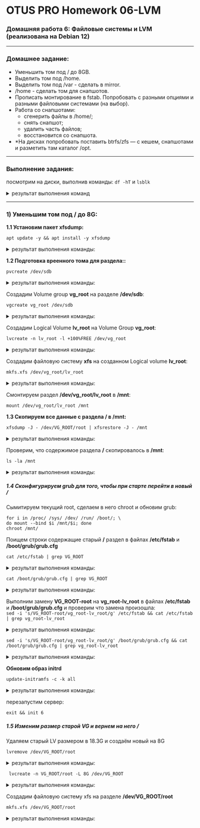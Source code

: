 # OTUS PRO Homework 06-LVM

### Домашняя работа 6: Файловые системы и LVM (реализована на Debian 12)
---
### Домашнее задание:
   - Уменьшить том под / до 8GB.  
   - Выделить том под /home.  
   - Выделить том под /var - сделать в mirror.
   - /home - сделать том для снапшотов. 
   - Прописать монтирование в fstab. Попробовать с разными опциями и разными файловыми системами (на выбор).
   - Работа со снапшотами:
     - сгенерить файлы в /home/;
     - снять снапшот;
     - удалить часть файлов;
     - восстановится со снапшота.
   - *На дисках попробовать поставить btrfs/zfs — с кешем, снапшотами и разметить там каталог /opt.
---
### Выполнение задания:
посмотрим на диски, выполнив команды: `df -hT` и `lsblk`
<details>
<summary>
   результат выполнения команд 
</summary>
   
`df -hT`

```
Filesystem               Type      Size  Used Avail Use% Mounted on
udev                     devtmpfs  457M     0  457M   0% /dev
tmpfs                    tmpfs      97M  508K   96M   1% /run
/dev/mapper/VG_ROOT-root xfs      18.3G  1.3G 17.0G  93% /
tmpfs                    tmpfs     481M     0  481M   0% /dev/shm
tmpfs                    tmpfs     5.0M     0  5.0M   0% /run/lock
/dev/sda1                ext2      444M   60M  380M  14% /boot
tmpfs                    tmpfs      97M     0   97M   0% /run/user/0
```
`lsblk`
```
NAME             MAJ:MIN RM  SIZE RO TYPE MOUNTPOINTS
sda                8:0    0   20G  0 disk
├─sda1             8:1    0  476M  0 part /boot
└─sda2             8:2    0 19.5G  0 part
  ├─VG_ROOT-root 254:0    0 18.3G  0 lvm  /
  └─VG_ROOT-swap 254:1    0  1.2G  0 lvm  [SWAP]
sdb                8:16   0   10G  0 disk
sdc                8:32   0    2G  0 disk
sdd                8:48   0    1G  0 disk
sde                8:64   0    1G  0 disk
sr0               11:0    1  3.7G  0 rom
```
</details>

---
### 1) Уменьшим том под / до 8G:
   
**1.1 Установим пакет xfsdump:**
   
`apt update -y && apt install -y xfsdump`
<details>
<summary> результат выполнения команды: </summary>
   
```
Hit:1 http://deb.debian.org/debian bookworm InRelease
Hit:2 http://deb.debian.org/debian-security bookworm-security InRelease
Hit:3 http://deb.debian.org/debian bookworm-updates InRelease
Reading package lists... Done
Building dependency tree... Done
Reading state information... Done
1 package can be upgraded. Run 'apt list --upgradable' to see it.
Reading package lists... Done
Building dependency tree... Done
Reading state information... Done
The following additional packages will be installed:
  libgpm2 libncurses6
Suggested packages:
  gpm acl attr quota
The following NEW packages will be installed:
  libgpm2 libncurses6 xfsdump
0 upgraded, 3 newly installed, 0 to remove and 1 not upgraded.
Need to get 372 kB of archives.
After this operation, 1,257 kB of additional disk space will be used.
Get:1 http://deb.debian.org/debian bookworm/main amd64 libgpm2 amd64 1.20.7-10+b1 [14.2 kB]
Get:2 http://deb.debian.org/debian bookworm/main amd64 libncurses6 amd64 6.4-4 [103 kB]
Get:3 http://deb.debian.org/debian bookworm/main amd64 xfsdump amd64 3.1.11-0.1 [254 kB]
Fetched 372 kB in 0s (1,306 kB/s)
Selecting previously unselected package libgpm2:amd64.
(Reading database ... 28654 files and directories currently installed.)
Preparing to unpack .../libgpm2_1.20.7-10+b1_amd64.deb ...
Unpacking libgpm2:amd64 (1.20.7-10+b1) ...
Selecting previously unselected package libncurses6:amd64.
Preparing to unpack .../libncurses6_6.4-4_amd64.deb ...
Unpacking libncurses6:amd64 (6.4-4) ...
Selecting previously unselected package xfsdump.
Preparing to unpack .../xfsdump_3.1.11-0.1_amd64.deb ...
Unpacking xfsdump (3.1.11-0.1) ...
Setting up libgpm2:amd64 (1.20.7-10+b1) ...
Setting up libncurses6:amd64 (6.4-4) ...
Setting up xfsdump (3.1.11-0.1) ...
Processing triggers for man-db (2.11.2-2) ...
Processing triggers for libc-bin (2.36-9+deb12u8) ...

```
   
</details>

**1.2 Подготовка вреенного тома для раздела::**
   
`pvcreate /dev/sdb`
<details>
<summary> результат выполнения команды: </summary>

```
  Physical volume "/dev/sdb" successfully created.
```
</details>

Создадим Volume group **vg_root** на разделе **/dev/sdb**:

`vgcreate vg_root /dev/sdb`

<details>
<summary> результат выполнения команды: </summary>

```
  Volume group "vg_root" successfully created
```
</details>

Создадим Logical Volume **lv_root** на Volume Group **vg_root**:

`lvcreate -n lv_root -l +100%FREE /dev/vg_root`

<details>
<summary> результат выполнения команды: </summary>

```
  Logical volume "lv_root" created.
```
</details>

Создадим файловую систему **xfs** на созданном Logical volume **lv_root**:

`mkfs.xfs /dev/vg_root/lv_root`

<details>
<summary> результат выполнения команды: </summary>

```
meta-data=/dev/vg_root/lv_root   isize=512    agcount=4, agsize=655104 blks
         =                       sectsz=512   attr=2, projid32bit=1
         =                       crc=1        finobt=1, sparse=1, rmapbt=0
         =                       reflink=1    bigtime=1 inobtcount=1 nrext64=0
data     =                       bsize=4096   blocks=2620416, imaxpct=25
         =                       sunit=0      swidth=0 blks
naming   =version 2              bsize=4096   ascii-ci=0, ftype=1
log      =internal log           bsize=4096   blocks=16384, version=2
         =                       sectsz=512   sunit=0 blks, lazy-count=1
realtime =none                   extsz=4096   blocks=0, rtextents=0
Discarding blocks...Done.
```
</details>

Смонтируем раздел **/dev/vg_root/lv_root** в **/mnt**:

`mount /dev/vg_root/lv_root /mnt`

**1.3 Скопируем все данные с раздела / в /mnt:**

`xfsdump -J - /dev/VG_ROOT/root | xfsrestore -J - /mnt`

<details>
<summary> результат выполнения команды: </summary>

```
xfsrestore: using file dump (drive_simple) strategy
xfsrestore: version 3.1.11 (dump format 3.0)xfsdump:
using file dump (drive_simple) strategy
xfsdump: version 3.1.11 (dump format 3.0)
xfsdump: level 0 dump of testdeb1:/
xfsdump: dump date: Wed Nov  6 13:58:18 2024
xfsdump: session id: c49b7587-f750-40b2-80ec-b34861f7d6ab
xfsdump: session label: ""
xfsrestore: searching media for dump
xfsdump: ino map phase 1: constructing initial dump list
xfsdump: ino map phase 2: skipping (no pruning necessary)
xfsdump: ino map phase 3: skipping (only one dump stream)
xfsdump: ino map construction complete
xfsdump: estimated dump size: 1320175232 bytes
xfsdump: creating dump session media file 0 (media 0, file 0)
xfsdump: dumping ino map
xfsdump: dumping directories
xfsrestore: examining media file 0
xfsrestore: dump description:
xfsrestore: hostname: testdeb1
xfsrestore: mount point: /
xfsrestore: volume: /dev/mapper/VG_ROOT-root
xfsrestore: session time: Wed Nov  6 13:58:18 2024
xfsrestore: level: 0
xfsrestore: session label: ""
xfsrestore: media label: ""
xfsrestore: file system id: 13c1b0bd-7496-4aa2-93e5-709d9bd62ed9
xfsrestore: session id: c49b7587-f750-40b2-80ec-b34861f7d6ab
xfsrestore: media id: f81b9a64-698e-4ff9-bba7-829d3d23ad3a
xfsrestore: searching media for directory dump
xfsrestore: reading directories
xfsdump: dumping non-directory files
xfsrestore: 3373 directories and 33174 entries processed
xfsrestore: directory post-processing
xfsrestore: restoring non-directory files
xfsdump: ending media file
xfsdump: media file size 1282148400 bytes
xfsdump: dump size (non-dir files) : 1264793016 bytes
xfsdump: dump complete: 19 seconds elapsed
xfsdump: Dump Status: SUCCESS
xfsrestore: restore complete: 19 seconds elapsed
xfsrestore: Restore Status: SUCCESS
```
</details>

Проверим, что содержимое раздела **/** скопировалось в **/mnt**:

`ls -la /mnt`

<details>
<summary> результат выполнения команды: </summary>

```
total 8
drwxr-xr-x 17 root root  298 Nov  6 13:58 .
drwxr-xr-x 17 root root  298 Nov  5 17:07 ..
lrwxrwxrwx  1 root root    7 Nov  6 13:58 bin -> usr/bin
drwxr-xr-x  2 root root    6 Nov  5 17:06 boot
drwxr-xr-x  4 root root  182 Nov  5 17:06 dev
drwxr-xr-x 68 root root 4096 Nov  6 08:40 etc
drwxr-xr-x  3 root root   18 Nov  5 17:10 home
lrwxrwxrwx  1 root root   30 Nov  6 13:58 initrd.img -> boot/initrd.img-6.1.0-18-amd64
lrwxrwxrwx  1 root root   30 Nov  6 13:58 initrd.img.old -> boot/initrd.img-6.1.0-18-amd64
lrwxrwxrwx  1 root root    7 Nov  6 13:58 lib -> usr/lib
lrwxrwxrwx  1 root root    9 Nov  6 13:58 lib64 -> usr/lib64
drwxr-xr-x  3 root root   33 Nov  5 17:06 media
drwxr-xr-x  2 root root    6 Nov  5 17:06 mnt
drwxr-xr-x  2 root root    6 Nov  5 17:06 opt
drwxr-xr-x  2 root root    6 Jan 29  2024 proc
drwx------  4 root root   84 Nov  5 18:45 root
drwxr-xr-x  2 root root    6 Nov  5 17:11 run
lrwxrwxrwx  1 root root    8 Nov  6 13:58 sbin -> usr/sbin
drwxr-xr-x  2 root root    6 Nov  5 17:06 srv
drwxr-xr-x  2 root root    6 Jan 29  2024 sys
drwxrwxrwt  8 root root  250 Nov  6 03:20 tmp
drwxr-xr-x 12 root root  133 Nov  5 17:06 usr
drwxr-xr-x 11 root root  139 Nov  5 17:06 var
lrwxrwxrwx  1 root root   27 Nov  6 13:58 vmlinuz -> boot/vmlinuz-6.1.0-18-amd64
lrwxrwxrwx  1 root root   27 Nov  6 13:58 vmlinuz.old -> boot/vmlinuz-6.1.0-18-amd64
```
</details>

##### 1.4 Сконфигурируем grub для того, чтобы при старте перейти в новый /  
Сымитируем текущий root, сделаем в него chroot и обновим grub:

```
for i in /proc/ /sys/ /dev/ /run/ /boot/; \
do mount --bind $i /mnt/$i; done
chroot /mnt/
```
Поищем строки содержащие старый **/** раздел в файлах **/etc/fstab** и **/boot/grub/grub.cfg**

`cat /etc/fstab | grep VG_ROOT`

<details>
<summary> результат выполнения команды: </summary>

```
/dev/mapper/VG_ROOT-root /               xfs     defaults        0       0
/dev/mapper/VG_ROOT-swap none            swap    sw              0       0
```
</details>

`cat /boot/grub/grub.cfg | grep VG_ROOT`

<details>
<summary> результат выполнения команды: </summary>

```
        linux   /vmlinuz-6.1.0-18-amd64 root=/dev/mapper/VG_ROOT-root ro  quiet
                linux   /vmlinuz-6.1.0-18-amd64 root=/dev/mapper/VG_ROOT-root ro  quiet
                linux   /vmlinuz-6.1.0-18-amd64 root=/dev/mapper/VG_ROOT-root ro single
```
</details>

Выполним замену **VG_ROOT-root** на **vg_root-lv_root** в файлах **/etc/fstab** и **/boot/grub/grub.cfg** и проверим что замена произошла:  
`sed -i 's/VG_ROOT-root/vg_root-lv_root/g' /etc/fstab && cat /etc/fstab | grep vg_root-lv_root`

<details>
<summary> результат выполнения команды: </summary>
   
```
/dev/mapper/vg_root-lv_root /               xfs     defaults        0       0
```
</details>

`sed -i 's/VG_ROOT-root/vg_root-lv_root/g' /boot/grub/grub.cfg && cat /boot/grub/grub.cfg | grep vg_root-lv_root`

<details>
<summary> результат выполнения команды: </summary>
   
```
        linux   /vmlinuz-6.1.0-18-amd64 root=/dev/mapper/vg_root-lv_root ro  quiet
                linux   /vmlinuz-6.1.0-18-amd64 root=/dev/mapper/vg_root-lv_root ro  quiet
                linux   /vmlinuz-6.1.0-18-amd64 root=/dev/mapper/vg_root-lv_root ro single
```
</details>

**Обновим образ initrd**

`update-initramfs -c -k all`

<details>
<summary> результат выполнения команды: </summary>
   
```
update-initramfs: Generating /boot/initrd.img-6.1.0-18-amd64
```
</details>

перезапустим сервер:

`exit && init 6`

##### 1.5 Изменим размер старой VG и вернем на него /

Удаляем старый LV размером в 18.3G и создаём новый на 8G

`lvremove /dev/VG_ROOT/root`

<details>
<summary> результат выполнения команды: </summary>
   
```
Do you really want to remove active logical volume VG_ROOT/root? [y/n]: y
  Logical volume "root" successfully removed.
```
</details>

` lvcreate -n VG_ROOT/root -L 8G /dev/VG_ROOT`

<details>
<summary> результат выполнения команды: </summary>
   
```
  Logical volume "root" created.
```
</details>

Создадим файловую систему xfs на разделе **/dev/VG_ROOT/root**

`mkfs.xfs /dev/VG_ROOT/root`

<details>
<summary> результат выполнения команды: </summary>
   
```
meta-data=/dev/VG_ROOT/root      isize=512    agcount=4, agsize=524288 blks
         =                       sectsz=512   attr=2, projid32bit=1
         =                       crc=1        finobt=1, sparse=1, rmapbt=0
         =                       reflink=1    bigtime=1 inobtcount=1 nrext64=0
data     =                       bsize=4096   blocks=2097152, imaxpct=25
         =                       sunit=0      swidth=0 blks
naming   =version 2              bsize=4096   ascii-ci=0, ftype=1
log      =internal log           bsize=4096   blocks=16384, version=2
         =                       sectsz=512   sunit=0 blks, lazy-count=1
realtime =none                   extsz=4096   blocks=0, rtextents=0
Discarding blocks...Done.
```
</details>

